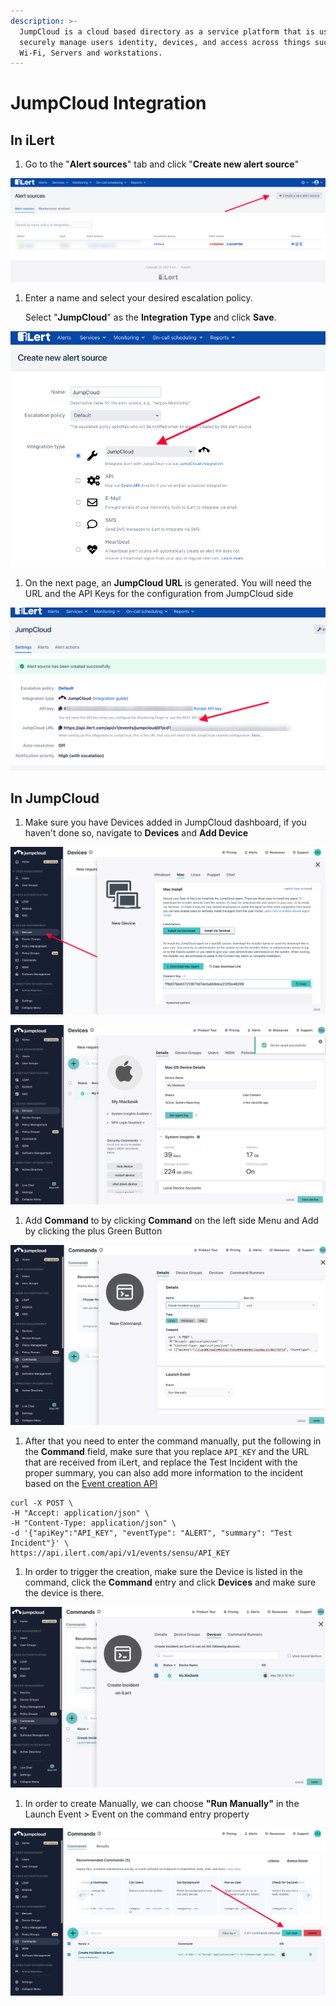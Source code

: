 ```yaml
---
description: >-
  JumpCloud is a cloud based directory as a service platform that is used to
  securely manage users identity, devices, and access across things such as VPN,
  Wi-Fi, Servers and workstations.
---
```


# JumpCloud Integration

## In iLert

1. Go to the "**Alert sources**" tab and click "**Create new alert source**"

![](../.gitbook/assets/ilert-create-alert%20%284%29.png)

1. Enter a name and select your desired escalation policy.   

   Select "**JumpCloud**" as the **Integration Type** and click **Save**.

![](../.gitbook/assets/ilert-jumpcloud.png)

1. On the next page, an **JumpCloud URL** is generated. You will need the URL and the API Keys for the configuration from JumpCloud side

![](../.gitbook/assets/ilert-jumpcloud-url.png)

## In JumpCloud

1. Make sure you have Devices added in JumpCloud dashboard, if you haven't done so, navigate to **Devices** and **Add Device**

![](../.gitbook/assets/jumpcloud-adddevic.png)

![](../.gitbook/assets/jumpcloud-1-add-device.png)

1. Add **Command** to by clicking **Command** on the left side Menu and Add by clicking the plus Green Button

![](../.gitbook/assets/jumpcloud-2-add-command.png)

1. After that you need to enter the command manually, put the following in the **Command** field, make sure that you replace `API_KEY` and the URL that are received from iLert, and replace the Test Incident with the proper summary, you can also add more information to the incident based on the [Event creation API](https://api.ilert.com/api-docs/#tag/Events/paths/~1events/post) 

```text
curl -X POST \
-H "Accept: application/json" \
-H "Content-Type: application/json" \
-d '{"apiKey":"API_KEY", "eventType": "ALERT", "summary": "Test Incident"}' \
https://api.ilert.com/api/v1/events/sensu/API_KEY
```

1. In order to trigger the creation, make sure the Device is listed in the command, click the **Command** entry and click **Devices** and make sure the device is there.

![](../.gitbook/assets/jumpcloud-devices.png)

1. In order to create Manually, we can choose **"Run Manually"** in the Launch Event &gt; Event on the command entry property

![](../.gitbook/assets/jumpcloud-runnow.png)



